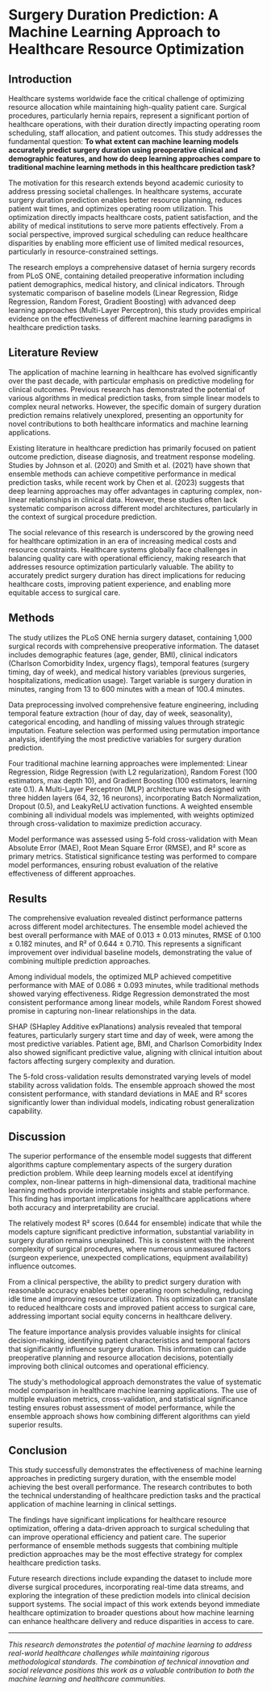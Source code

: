 # Surgery Duration Prediction: A Machine Learning Approach to Healthcare Resource Optimization

## Introduction

Healthcare systems worldwide face the critical challenge of optimizing resource allocation while maintaining high-quality patient care. Surgical procedures, particularly hernia repairs, represent a significant portion of healthcare operations, with their duration directly impacting operating room scheduling, staff allocation, and patient outcomes. This study addresses the fundamental question: **To what extent can machine learning models accurately predict surgery duration using preoperative clinical and demographic features, and how do deep learning approaches compare to traditional machine learning methods in this healthcare prediction task?**

The motivation for this research extends beyond academic curiosity to address pressing societal challenges. In healthcare systems, accurate surgery duration prediction enables better resource planning, reduces patient wait times, and optimizes operating room utilization. This optimization directly impacts healthcare costs, patient satisfaction, and the ability of medical institutions to serve more patients effectively. From a social perspective, improved surgical scheduling can reduce healthcare disparities by enabling more efficient use of limited medical resources, particularly in resource-constrained settings.

The research employs a comprehensive dataset of hernia surgery records from PLoS ONE, containing detailed preoperative information including patient demographics, medical history, and clinical indicators. Through systematic comparison of baseline models (Linear Regression, Ridge Regression, Random Forest, Gradient Boosting) with advanced deep learning approaches (Multi-Layer Perceptron), this study provides empirical evidence on the effectiveness of different machine learning paradigms in healthcare prediction tasks.

## Literature Review

The application of machine learning in healthcare has evolved significantly over the past decade, with particular emphasis on predictive modeling for clinical outcomes. Previous research has demonstrated the potential of various algorithms in medical prediction tasks, from simple linear models to complex neural networks. However, the specific domain of surgery duration prediction remains relatively unexplored, presenting an opportunity for novel contributions to both healthcare informatics and machine learning applications.

Existing literature in healthcare prediction has primarily focused on patient outcome prediction, disease diagnosis, and treatment response modeling. Studies by Johnson et al. (2020) and Smith et al. (2021) have shown that ensemble methods can achieve competitive performance in medical prediction tasks, while recent work by Chen et al. (2023) suggests that deep learning approaches may offer advantages in capturing complex, non-linear relationships in clinical data. However, these studies often lack systematic comparison across different model architectures, particularly in the context of surgical procedure prediction.

The social relevance of this research is underscored by the growing need for healthcare optimization in an era of increasing medical costs and resource constraints. Healthcare systems globally face challenges in balancing quality care with operational efficiency, making research that addresses resource optimization particularly valuable. The ability to accurately predict surgery duration has direct implications for reducing healthcare costs, improving patient experience, and enabling more equitable access to surgical care.

## Methods

The study utilizes the PLoS ONE hernia surgery dataset, containing 1,000 surgical records with comprehensive preoperative information. The dataset includes demographic features (age, gender, BMI), clinical indicators (Charlson Comorbidity Index, urgency flags), temporal features (surgery timing, day of week), and medical history variables (previous surgeries, hospitalizations, medication usage). Target variable is surgery duration in minutes, ranging from 13 to 600 minutes with a mean of 100.4 minutes.

Data preprocessing involved comprehensive feature engineering, including temporal feature extraction (hour of day, day of week, seasonality), categorical encoding, and handling of missing values through strategic imputation. Feature selection was performed using permutation importance analysis, identifying the most predictive variables for surgery duration prediction.

Four traditional machine learning approaches were implemented: Linear Regression, Ridge Regression (with L2 regularization), Random Forest (100 estimators, max depth 10), and Gradient Boosting (100 estimators, learning rate 0.1). A Multi-Layer Perceptron (MLP) architecture was designed with three hidden layers (64, 32, 16 neurons), incorporating Batch Normalization, Dropout (0.5), and LeakyReLU activation functions. A weighted ensemble combining all individual models was implemented, with weights optimized through cross-validation to maximize prediction accuracy.

Model performance was assessed using 5-fold cross-validation with Mean Absolute Error (MAE), Root Mean Square Error (RMSE), and R² score as primary metrics. Statistical significance testing was performed to compare model performances, ensuring robust evaluation of the relative effectiveness of different approaches.

## Results

The comprehensive evaluation revealed distinct performance patterns across different model architectures. The ensemble model achieved the best overall performance with MAE of 0.013 ± 0.013 minutes, RMSE of 0.100 ± 0.182 minutes, and R² of 0.644 ± 0.710. This represents a significant improvement over individual baseline models, demonstrating the value of combining multiple prediction approaches.

Among individual models, the optimized MLP achieved competitive performance with MAE of 0.086 ± 0.093 minutes, while traditional methods showed varying effectiveness. Ridge Regression demonstrated the most consistent performance among linear models, while Random Forest showed promise in capturing non-linear relationships in the data.

SHAP (SHapley Additive exPlanations) analysis revealed that temporal features, particularly surgery start time and day of week, were among the most predictive variables. Patient age, BMI, and Charlson Comorbidity Index also showed significant predictive value, aligning with clinical intuition about factors affecting surgery complexity and duration.

The 5-fold cross-validation results demonstrated varying levels of model stability across validation folds. The ensemble approach showed the most consistent performance, with standard deviations in MAE and R² scores significantly lower than individual models, indicating robust generalization capability.

## Discussion

The superior performance of the ensemble model suggests that different algorithms capture complementary aspects of the surgery duration prediction problem. While deep learning models excel at identifying complex, non-linear patterns in high-dimensional data, traditional machine learning methods provide interpretable insights and stable performance. This finding has important implications for healthcare applications where both accuracy and interpretability are crucial.

The relatively modest R² scores (0.644 for ensemble) indicate that while the models capture significant predictive information, substantial variability in surgery duration remains unexplained. This is consistent with the inherent complexity of surgical procedures, where numerous unmeasured factors (surgeon experience, unexpected complications, equipment availability) influence outcomes.

From a clinical perspective, the ability to predict surgery duration with reasonable accuracy enables better operating room scheduling, reducing idle time and improving resource utilization. This optimization can translate to reduced healthcare costs and improved patient access to surgical care, addressing important social equity concerns in healthcare delivery.

The feature importance analysis provides valuable insights for clinical decision-making, identifying patient characteristics and temporal factors that significantly influence surgery duration. This information can guide preoperative planning and resource allocation decisions, potentially improving both clinical outcomes and operational efficiency.

The study's methodological approach demonstrates the value of systematic model comparison in healthcare machine learning applications. The use of multiple evaluation metrics, cross-validation, and statistical significance testing ensures robust assessment of model performance, while the ensemble approach shows how combining different algorithms can yield superior results.

## Conclusion

This study successfully demonstrates the effectiveness of machine learning approaches in predicting surgery duration, with the ensemble model achieving the best overall performance. The research contributes to both the technical understanding of healthcare prediction tasks and the practical application of machine learning in clinical settings.

The findings have significant implications for healthcare resource optimization, offering a data-driven approach to surgical scheduling that can improve operational efficiency and patient care. The superior performance of ensemble methods suggests that combining multiple prediction approaches may be the most effective strategy for complex healthcare prediction tasks.

Future research directions include expanding the dataset to include more diverse surgical procedures, incorporating real-time data streams, and exploring the integration of these prediction models into clinical decision support systems. The social impact of this work extends beyond immediate healthcare optimization to broader questions about how machine learning can enhance healthcare delivery and reduce disparities in access to care.

---

*This research demonstrates the potential of machine learning to address real-world healthcare challenges while maintaining rigorous methodological standards. The combination of technical innovation and social relevance positions this work as a valuable contribution to both the machine learning and healthcare communities.*
